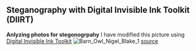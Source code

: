 **Steganography with Digital Invisible Ink Toolkit (DIIRT)**
---
**Anlyzing photos for stegonogrpahy**
I have modified this picture using [Digital Invisible Ink Toolkit](http://diit.sourceforge.net/)
![Barn_Owl_Nigel_Blake_1](https://user-images.githubusercontent.com/66635295/160771075-f81999c9-4b3d-43fd-a95d-950fd7cc3bef.png)
[source](https://www.owlpages.com/owls/authors.php?a=10)
